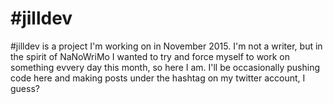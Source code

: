 # #jilldev

\#jilldev is a project I'm working on in November 2015. I'm not a writer, but in the spirit of NaNoWriMo I wanted to try and force myself to work on something evvery day this month, so here I am. I'll be occasionally pushing code here and making posts under the hashtag on my twitter account, I guess?
